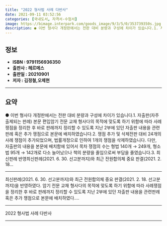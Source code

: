 ```yaml
---
title: "2022 형사법 사례 다반사"
date: 2021-09-11 03:52:56
categories: [국내도서, 자격서-수험서]
image: https://bimage.interpark.com/goods_image/9/3/5/0/353739350s.jpg
description: ● 이번 형사다 개정판에서는 전판 대비 분량과 구성에 차이가 있습니다.1. 자출판(자주 출제되는 판례) 본문 편입암기 전문 교재 형사다의 목적에 맞도록 하기 위함에 따라 사례쟁점을 정리한 후 바로 판례까지 정리할 수 있도록 지난 2부에 있던 자출판 내용을 관련판례 혹은 추가 쟁점으로
---
```


## **정보**

- **ISBN : 9791156936350**
- **출판사 : 헤르메스**
- **출판일 : 20210901**
- **저자 : 김정철,오제현**

------



## **요약**

●  이번 형사다 개정판에서는 전판 대비 분량과 구성에 차이가 있습니다.1. 자출판(자주 출제되는 판례) 본문 편입암기 전문 교재 형사다의 목적에 맞도록 하기 위함에 따라 사례쟁점을 정리한 후 바로 판례까지 정리할 수 있도록 지난 2부에 있던 자출판 내용을 관련판례 혹은 추가 쟁점으로 본문에 배치하였습니다.2. 쟁점 추가 및 삭제전판 대비 24개의 사례 쟁점이 추가되었으며, 법률개정으로 인하여 1개의 쟁점을 삭제하였습니다. 다만, 자출판의 내용을 본문에 배치함에 있어서 목차 쟁점의 수는 형법 140개 → 249개, 형소법 95개 → 142개로 다소 늘어났으나 책의 분량을 줄임으로써 부담을 줄였습니다.3. 최신판례 반영최신판례(2021. 6. 30. 선고분까지)와 최근 전원합의체 중요 판결(2021. 2. 18...

------

최신판례(2021. 6. 30. 선고분까지)와 최근 전원합의체 중요 판결(2021. 2. 18. 선고분까지)을 반영하였다. 암기 전문 교재 형사다의 목적에 맞도록 하기 위함에 따라 사례쟁점을 정리한 후 바로 판례까지 정리할 수 있도록 지난 2부에 있던 자출판 내용을 관련판례 혹은 추가 쟁점으로 본문에 배치하였다.... 

------


2022 형사법 사례 다반사 

------


